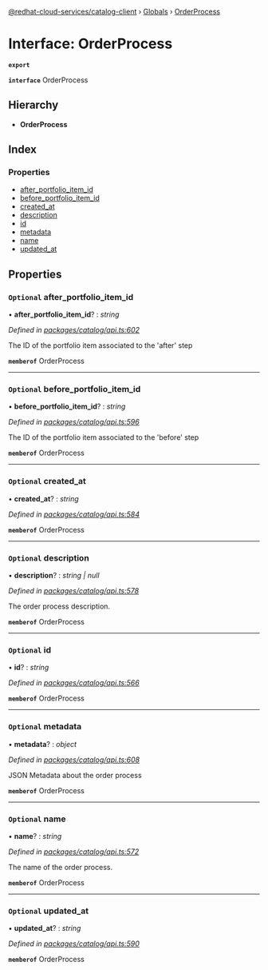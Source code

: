 [@redhat-cloud-services/catalog-client](../README.md) › [Globals](../globals.md) › [OrderProcess](orderprocess.md)

# Interface: OrderProcess

**`export`** 

**`interface`** OrderProcess

## Hierarchy

* **OrderProcess**

## Index

### Properties

* [after_portfolio_item_id](orderprocess.md#optional-after_portfolio_item_id)
* [before_portfolio_item_id](orderprocess.md#optional-before_portfolio_item_id)
* [created_at](orderprocess.md#optional-created_at)
* [description](orderprocess.md#optional-description)
* [id](orderprocess.md#optional-id)
* [metadata](orderprocess.md#optional-metadata)
* [name](orderprocess.md#optional-name)
* [updated_at](orderprocess.md#optional-updated_at)

## Properties

### `Optional` after_portfolio_item_id

• **after_portfolio_item_id**? : *string*

*Defined in [packages/catalog/api.ts:602](https://github.com/RedHatInsights/javascript-clients/blob/master/packages/catalog/api.ts#L602)*

The ID of the portfolio item associated to the \'after\' step

**`memberof`** OrderProcess

___

### `Optional` before_portfolio_item_id

• **before_portfolio_item_id**? : *string*

*Defined in [packages/catalog/api.ts:596](https://github.com/RedHatInsights/javascript-clients/blob/master/packages/catalog/api.ts#L596)*

The ID of the portfolio item associated to the \'before\' step

**`memberof`** OrderProcess

___

### `Optional` created_at

• **created_at**? : *string*

*Defined in [packages/catalog/api.ts:584](https://github.com/RedHatInsights/javascript-clients/blob/master/packages/catalog/api.ts#L584)*

**`memberof`** OrderProcess

___

### `Optional` description

• **description**? : *string | null*

*Defined in [packages/catalog/api.ts:578](https://github.com/RedHatInsights/javascript-clients/blob/master/packages/catalog/api.ts#L578)*

The order process description.

**`memberof`** OrderProcess

___

### `Optional` id

• **id**? : *string*

*Defined in [packages/catalog/api.ts:566](https://github.com/RedHatInsights/javascript-clients/blob/master/packages/catalog/api.ts#L566)*

**`memberof`** OrderProcess

___

### `Optional` metadata

• **metadata**? : *object*

*Defined in [packages/catalog/api.ts:608](https://github.com/RedHatInsights/javascript-clients/blob/master/packages/catalog/api.ts#L608)*

JSON Metadata about the order process

**`memberof`** OrderProcess

___

### `Optional` name

• **name**? : *string*

*Defined in [packages/catalog/api.ts:572](https://github.com/RedHatInsights/javascript-clients/blob/master/packages/catalog/api.ts#L572)*

The name of the order process.

**`memberof`** OrderProcess

___

### `Optional` updated_at

• **updated_at**? : *string*

*Defined in [packages/catalog/api.ts:590](https://github.com/RedHatInsights/javascript-clients/blob/master/packages/catalog/api.ts#L590)*

**`memberof`** OrderProcess
